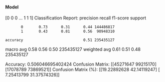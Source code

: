 #### Model
[0 0 0 ... 1 1 1]
Classification Report:
              precision    recall  f1-score   support

           0       0.73      0.31      0.44 144486817
           1       0.43      0.81      0.56  90948310

    accuracy                           0.51 235435127
   macro avg       0.58      0.56      0.50 235435127
weighted avg       0.61      0.51      0.48 235435127

Accuracy: 0.506046695402424
Confusion Matrix:
[[45271647 99215170]
 [17078789 73869521]]
Confusion Matrix (%):
[[19.22892628 42.14119247]
 [ 7.25413799 31.37574326]]
